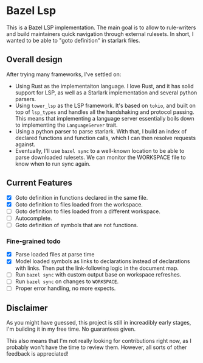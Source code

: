 # Bazel Lsp

This is a Bazel LSP implementation.
The main goal is to allow to rule-writers and build maintainers quick navigation through external rulesets. In short, I wanted to be able to "goto definition" in starlark files.

## Overall design
After trying many frameworks, I've settled on:
- Using Rust as the implementaiton language. I love Rust, and it has solid support for LSP, as well as a Starlark implementation and several python parsers.
- Using `tower_lsp` as the LSP framework. It's based on `tokio`, and built on top of `lsp_types` and handles all the handshaking and protocol passing. This means that implementing a language server essentially boils down to implementing the `LanguageServer` trait.
- Using a python parser to parse starlark. With that, I build an index of declared functions and function calls, which I can then resolve requests against.
- Eventually, I'll use `bazel sync` to a well-known location to be able to parse downloaded rulesets. We can monitor the WORKSPACE file to know when to run sync again.

## Current Features

- [X] Goto definition in functions declared in the same file.
- [X] Goto definition to files loaded from the workspace.
- [ ] Goto definition to files loaded from a different workspace.
- [ ] Autocomplete.
- [ ] Goto definition of symbols that are not functions.

### Fine-grained todo

- [X] Parse loaded files at parse time
- [X] Model loaded symbols as links to declarations instead of declarations with links. Then put the link-following logic in the document map.
- [ ] Run `bazel sync` with custom output base on workspace refreshes.
- [ ] Run `bazel sync` on changes to `WORKSPACE`.
- [ ] Proper error handling, no more expects.

## Disclaimer
As you might have guessed, this project is still in increadibly early stages, I'm building it in my free time. No guarantees given.

This also means that I'm not really looking for contributions right now, as I probably won't have the time to review them. However, all sorts of other feedback is appreciated!